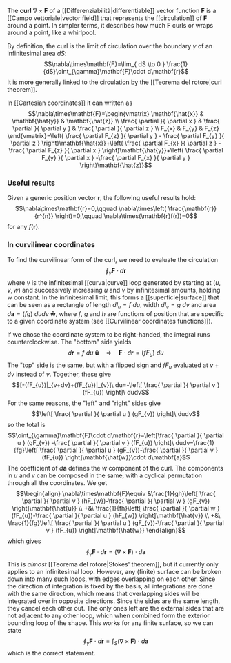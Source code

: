 The **curl** $\nabla\times\mathbf{F}$ of a [[Differenziabilità|differentiable]] vector function $\mathbf{F}$ is a [[Campo vettoriale|vector field]] that represents the [[circulation]] of $\mathbf{F}$ around a point. In simpler terms, it describes how much $\mathbf{F}$ curls or wraps around a point, like a whirlpool.

By definition, the curl is the limit of circulation over the boundary $\gamma$ of an infinitesimal area $dS$:
$$\nabla\times\mathbf{F}=\lim_{ dS \to 0 } \frac{1}{dS}\oint_{\gamma}\mathbf{F}\cdot d\mathbf{r}$$
It is more generally linked to the circulation by the [[Teorema del rotore|curl theorem]].

In [[Cartesian coordinates]] it can written as
$$\nabla\times\mathbf{F}=\begin{vmatrix}
\mathbf{\hat{x}} & \mathbf{\hat{y}} & \mathbf{\hat{z}} \\
\frac{ \partial  }{ \partial x }  & \frac{ \partial  }{ \partial y }  & \frac{ \partial  }{ \partial z }  \\
F_{x} & F_{y} & F_{z}
\end{vmatrix}=\left( \frac{ \partial F_{z} }{ \partial y } - \frac{ \partial F_{y} }{ \partial z }  \right)\mathbf{\hat{x}}+\left( \frac{ \partial F_{x} }{ \partial z } -\frac{ \partial F_{z} }{ \partial x }  \right)\mathbf{\hat{y}}+\left( \frac{ \partial F_{y} }{ \partial x } -\frac{ \partial F_{x} }{ \partial y }  \right)\mathbf{\hat{z}}$$
### Useful results
Given a generic position vector $\mathbf{r}$, the following useful results hold:
$$\nabla\times\mathbf{r}=0,\qquad \nabla\times\left( \frac{\mathbf{r}}{r^{n}} \right)=0,\qquad \nabla\times(\mathbf{r}f(r))=0$$
for any $f(\mathbf{r})$.
### In curvilinear coordinates
To find the curvilinear form of the curl, we need to evaluate the circulation
$$\oint_{\gamma}\mathbf{F}\cdot d\mathbf{r}$$
where $\gamma$ is the infinitesimal [[curva|curve]] loop generated by starting at $(u,v,w)$ and successively increasing $u$ and $v$ by infinitesimal amounts, holding $w$ constant. In the infinitesimal limit, this forms a [[superficie|surface]] that can be seen as a rectangle of length $dl_{u}=f\ du$, width $dl_{v}=g\ dv$ and area $d\mathbf{a}=(fg)\ dudv\ \mathbf{\hat{w}}$, where $f$, $g$ and $h$ are functions of position that are specific to a given coordinate system (see [[Curvilinear coordinates functions]]).

If we chose the coordinate system to be right-handed, the integral runs counterclockwise. The "bottom" side yields
$$d\mathbf{r}=f\ du\ \mathbf{\hat{u}}\quad\Rightarrow \quad \mathbf{F}\cdot d\mathbf{r}=(fF_{u})\ du$$
The "top" side is the same, but with a flipped sign and $fF_{u}$ evaluated at $v+dv$ instead of $v$. Together, these give
$$[-(fF_{u})|_{v+dv}+(fF_{u})|_{v}]\ du=-\left[ \frac{ \partial  }{ \partial v } (fF_{u}) \right]\ dudv$$
For the same reasons, the "left" and "right" sides give
$$\left[ \frac{ \partial  }{ \partial u } (gF_{v}) \right]\ dudv$$
so the total is
$$\oint_{\gamma}\mathbf{F}\cdot d\mathbf{r}=\left[\frac{ \partial  }{ \partial u } (gF_{v}) -\frac{ \partial  }{ \partial v } (fF_{u}) \right]\ dudv=\frac{1}{fg}\left[ \frac{ \partial  }{ \partial u } (gF_{v})-\frac{ \partial  }{ \partial v } (fF_{u}) \right]\mathbf{\hat{w}}\cdot d\mathbf{a}$$
The coefficient of $d\mathbf{a}$ defines the $w$ component of the curl. The components in $u$ and $v$ can be composed in the same, with a cyclical permutation through all the coordinates. We get
$$\begin{align}
\nabla\times\mathbf{F}\equiv &\frac{1}{gh}\left[ \frac{ \partial  }{ \partial v } (hF_{w})-\frac{ \partial  }{ \partial w } (gF_{v}) \right]\mathbf{\hat{u}} \\
+&\ \frac{1}{fh}\left[ \frac{ \partial  }{ \partial w } (fF_{u})-\frac{ \partial  }{ \partial u } (hF_{w}) \right]\mathbf{\hat{v}} \\
+&\ \frac{1}{fg}\left[ \frac{ \partial  }{ \partial u } (gF_{v})-\frac{ \partial  }{ \partial v } (fF_{u}) \right]\mathbf{\hat{w}}
\end{align}$$
which gives
$$\oint_{\gamma}\mathbf{F}\cdot d\mathbf{r}=(\nabla\times\mathbf{F})\cdot d\mathbf{a}$$
This is *almost* [[Teorema del rotore|Stokes' theorem]], but it currently only applies to an infinitesimal loop. However, any (finite) surface can be broken down into many such loops, with edges overlapping on each other. Since the direction of integration is fixed by the basis, all integrations are done with the same direction, which means that overlapping sides will be integrated over in opposite directions. Since the sides are the same length, they cancel each other out. The only ones left are the external sides that are not adjacent to any other loop, which when combined form the exterior bounding loop of the shape. This works for any finite surface, so we can state
$$\oint_{\gamma}\mathbf{F}\cdot d\mathbf{r}=\int_{S}(\nabla\times\mathbf{F})\cdot d\mathbf{a}$$
which is the correct statement.
